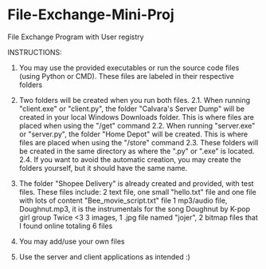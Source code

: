 # File-Exchange-Mini-Proj
File Exchange Program with User registry

INSTRUCTIONS:

1. You may use the provided executables or run the source code files (using Python or CMD). These files are labeled in their respective folders

2. Two folders will be created when you run both files.
	2.1. When running "client.exe" or "client.py", the folder "Calvara's Server Dump" will be created in your local Windows Downloads folder.
		This is where files are placed when using the "/get" command
	2.2. When running "server.exe" or "server.py", the folder "Home Depot" will be created.
		This is where files are placed when using the "/store" command
	2.3. These folders will be created in the same directory as where the ".py" or ".exe" is located.
	2.4. If you want to avoid the automatic creation, you may create the folders yourself, but it should have the same name.

3. The folder "Shopee Delivery" is already created and provided, with test files.
	These files include: 
		2 text file, one small "hello.txt" file and one file with lots of content "Bee_movie_script.txt" file
		1 mp3/audio file, Doughnut.mp3, it is the instrumentals for the song Doughnut by K-pop girl group Twice <3
		3 images, 1 .jpg file named "jojer", 2 bitmap files that I found online
	totaling 6 files

4. You may add/use your own files
5. Use the server and client applications as intended :)
	 
